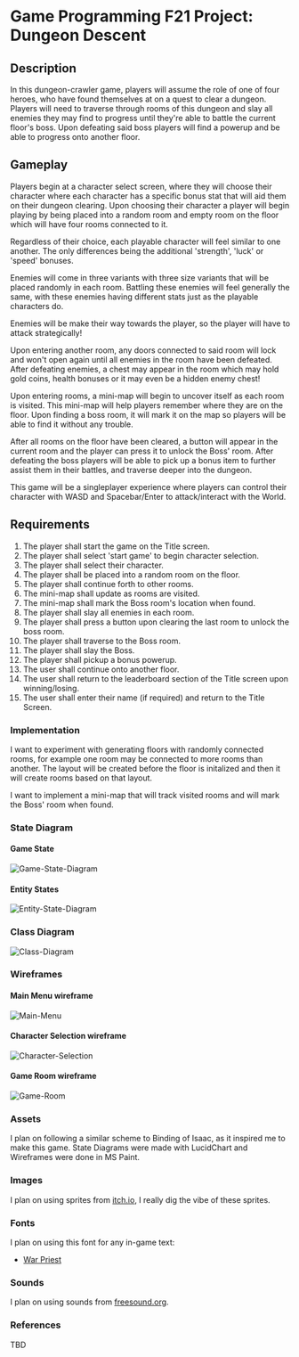 # Game Programming F21 Project: Dungeon Descent

## Description

In this dungeon-crawler game, players will assume the role of one of four heroes, who have found themselves at on a quest to clear a dungeon. Players will need to traverse through rooms of this dungeon and slay all enemies they may find to progress until they're able to battle the current floor's boss. Upon defeating said boss players will find a powerup and be able to progress onto another floor.

## Gameplay

Players begin at a character select screen, where they will choose their character where each character has a specific bonus stat that will aid them on their dungeon clearing. Upon choosing their character a player will begin playing by being placed into a random room and empty room on the floor which will have four rooms connected to it.

Regardless of their choice, each playable character will feel similar to one another. The only differences being the additional 'strength', 'luck' or 'speed' bonuses.

Enemies will come in three variants with three size variants that will be placed randomly in each room. Battling these enemies will feel generally the same, with these enemies having different stats just as the playable characters do.

Enemies will be make their way towards the player, so the player will have to attack strategically!

Upon entering another room, any doors connected to said room will lock and won't open again until all enemies in the room have been defeated. After defeating enemies, a chest may appear in the room which may hold gold coins, health bonuses or it may even be a hidden enemy chest!

Upon entering rooms, a mini-map will begin to uncover itself as each room is visited. This mini-map will help players remember where they are on the floor. Upon finding a boss room, it will mark it on the map so players will be able to find it without any trouble.

After all rooms on the floor have been cleared, a button will appear in the current room and the player can press it to unlock the Boss' room. After defeating the boss players will be able to pick up a bonus item to further assist them in their battles, and traverse deeper into the dungeon.

This game will be a singleplayer experience where players can control their character with WASD and Spacebar/Enter to attack/interact with the World.

## Requirements

1. The player shall start the game on the Title screen.
2. The player shall select 'start game' to begin character selection.
3. The player shall select their character.
4. The player shall be placed into a random room on the floor.
5. The player shall continue forth to other rooms.
6. The mini-map shall update as rooms are visited.
7. The mini-map shall mark the Boss room's location when found.
8. The player shall slay all enemies in each room.
9. The player shall press a button upon clearing the last room to unlock the boss room.
10. The player shall traverse to the Boss room.
9. The player shall slay the Boss.
10. The player shall pickup a bonus powerup.
12. The user shall continue onto another floor.
13. The user shall return to the leaderboard section of the Title screen upon winning/losing.
14. The user shall enter their name (if required) and return to the Title Screen.

### Implementation

I want to experiment with generating floors with randomly connected rooms, for example one room may be connected to more rooms than another. The layout will be created before the floor is initalized and then it will create rooms based on that layout.

I want to implement a mini-map that will track visited rooms and will mark the Boss' room when found.

### State Diagram

#### Game State

![Game-State-Diagram](./assets/images/GameState.png) 

#### Entity States

![Entity-State-Diagram](./assets/images/EntityStates.png)

### Class Diagram

![Class-Diagram](./assets/images/ClassDiagram.png)

### Wireframes

#### Main Menu wireframe

![Main-Menu](./assets/images/MainMenu.png)

#### Character Selection wireframe

![Character-Selection](./assets/images/CharacterSelection.png)

#### Game Room wireframe

![Game-Room](./assets/images/GameRoom.png)

### Assets

I plan on following a similar scheme to Binding of Isaac, as it inspired me to make this game. State Diagrams were made with LucidChart and Wireframes were done in MS Paint.

### Images

I plan on using sprites from [itch.io](https://0x72.itch.io/dungeontileset-ii), I really dig the vibe of these sprites.

### Fonts

I plan on using this font for any in-game text:

- [War Priest](https://www.fontspace.com/war-priest-font-f33241)

### Sounds

I plan on using sounds from [freesound.org](https://freesound.org).

### References

TBD
